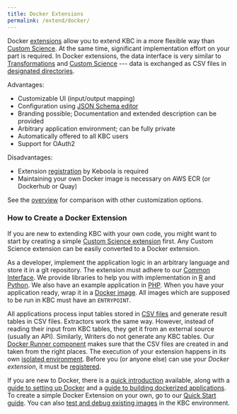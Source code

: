 ```yaml
---
title: Docker Extensions
permalink: /extend/docker/
---
```


Docker [extensions](/extend/) allow you to extend KBC in a more flexible way than [Custom Science](/extend/custom-science/).
At the same time, significant implementation effort on your part is required. In Docker extensions, the data interface is
very similar to [Transformations](https://help.keboola.com/manipulation/transformations/)
and [Custom Science](/extend/custom-science/) --- data is exchanged as
CSV files in [designated directories](/extend/common-interface/).


Advantages:

* Customizable UI (input/output mapping)
* Configuration using [JSON Schema editor](/extend/registration/configuration-schema/)
* Branding possible; Documentation and extended description can be provided
* Arbitrary application environment; can be fully private
* Automatically offered to all KBC users
* Support for OAuth2

Disadvantages:

* Extension [registration](/extend/registration/) by Keboola is required
* Maintaining your own Docker image is necessary on AWS ECR (or Dockerhub or Quay)

See the [overview](/extend/) for comparison with other customization options.

### How to Create a Docker Extension
If you are new to extending KBC with your own code, you might want to start by creating a
simple [Custom Science extension](/extend/custom-science/) first. Any Custom Science extension can be easily
converted to a Docker extension.

As a developer, implement the application logic in an arbitrary language and store it in a git repository.
The extension must adhere to our [Common Interface](/extend/common-interface/).
We provide libraries to help you with implementation in
[R](https://github.com/keboola/r-docker-application) and [Python](https://github.com/keboola/python-docker-application).
We also have an example application in [PHP](https://github.com/keboola/docker-demo-app). When you have your
application ready, wrap it in a [Docker image](todo). All images which are supposed to be run in KBC
must have an `ENTRYPOINT`.

All applications process input tables stored in [CSV files](/extend/common-interface/folders/) and generate result tables in CSV files.
Extractors work the same way. However, instead of reading their input from KBC tables, they get it from an external source
(usually an API).
Similarly, Writers do not generate any KBC tables.
Our [Docker Runner component](/extend/docker-runner/) makes sure that the CSV files are created in and taken from the right places. The execution of your extension happens in its own [isolated environment](/extend/docker-runner/).
Before you (or anyone else) can use your *Docker extension*, it must be [registered](/extend/registration/).

If you are new to Docker, there is a [quick introduction](/extend/docker/tutorial/) available,
along with a [guide to setting up Docker](/extend/docker/tutorial/setup/) and a
[guide to building dockerized applications](/extend/docker/tutorial/howto/).
To create a simple Docker Extension on your own, go to our [Quick Start guide](/extend/docker/quick-start/).
You can also [test and debug existing images](/extend/docker/running/) in the KBC environment.
